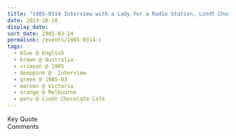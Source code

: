```yaml
---
title: "1985-0314 Interview with a Lady for a Radio Station, Lindt Chocolate Café, Collins St, Melbourne, Victoria, Australia"
date: 2023-10-10
display_date: 
sort_date: 1985-03-14
permalink: /events/1985-0314-c
tags:
  - blue @ English
  - brown @ Australia
  - crimson @ 1985
  - deeppink @  Interview
  - green @ 1985-03
  - maroon @ Victoria
  - orange @ Melbourne
  - peru @ Lindt Chocolate Café
---
```


<wave-list>
  <list-title color="green" width="75">Key Quote</list-title>
  <list-item color="BlanchedAlmond"  width="200"></list-item>
  <list-item color="Lavender"></list-item>
  <list-item color="BlanchedAlmond"></list-item>
</wave-list>

<br>

<wave-list>
  <list-title color="green" width="75">Comments</list-title>
  <list-item color="BlanchedAlmond"  width="200"></list-item>
  <list-item color="Lavender"></list-item>
  <list-item color="BlanchedAlmond"></list-item>
</wave-list>